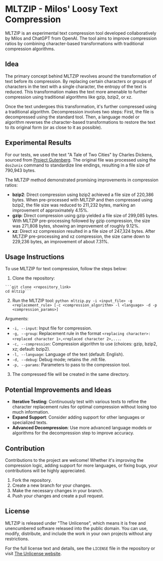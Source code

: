 # MLTZIP - Milos' Loosy Text Compression

MLTZIP is an experimental text compression tool developed collaboratively by Milos and ChatGPT from OpenAI. The tool aims to improve compression ratios by combining character-based transformations with traditional compression algorithms.

## Idea

The primary concept behind MLTZIP revolves around the transformation of text before its compression. By replacing certain characters or groups of characters in the text with a single character, the entropy of the text is reduced. This transformation makes the text more amenable to further compression using traditional algorithms like gzip, bzip2, or xz.

Once the text undergoes this transformation, it's further compressed using a traditional algorithm. Decompression involves two steps: First, the file is decompressed using the standard tool. Then, a language model or algorithm reverses the character-based transformations to restore the text to its original form (or as close to it as possible).

## Experimental Results

For our tests, we used the text "A Tale of Two Cities" by Charles Dickens, sourced from [Project Gutenberg](https://www.gutenberg.org/files/98/98-0.txt). The original file was processed using the `dos2unix` command to standardize line endings, resulting in a file size of 790,943 bytes.

The MLTZIP method demonstrated promising improvements in compression ratios:

- **bzip2**: Direct compression using bzip2 achieved a file size of 220,386 bytes. When pre-processed with MLTZIP and then compressed using bzip2, the file size was reduced to 211,232 bytes, marking an improvement of approximately 4.15%.  
- **gzip**: Direct compression using gzip yielded a file size of 299,085 bytes. With MLTZIP pre-processing followed by gzip compression, the size was 271,808 bytes, showing an improvement of roughly 9.12%.
- **xz**: Direct xz compression resulted in a file size of 247,324 bytes. After MLTZIP pre-processing and xz compression, the size came down to 229,236 bytes, an improvement of about 7.31%.

## Usage Instructions

To use MLTZIP for text compression, follow the steps below:

1. Clone the repository:
```
```git clone <repository_link>
cd mltzip```
```

2. Run the MLTZIP tool:
`python mltzip.py -i <input_file> -g <replacement_rule> [-c <compression_algorithm> -l <language> -d -p <compression_params>]`

Arguments:
- `-i, --input`: Input file for compression.
- `-g, --group`: Replacement rule in the format `<replacing character>:<replaced character 1>,<replaced character 2>,...`.
- `-c, --compression`: Compression algorithm to use (choices: gzip, bzip2, xz; default: bzip2).
- `-l, --language`: Language of the text (default: English).
- `-d, --debug`: Debug mode; retains the .mlt file.
- `-p, --params`: Parameters to pass to the compression tool.

3. The compressed file will be created in the same directory.

## Potential Improvements and Ideas

- **Iterative Testing**: Continuously test with various texts to refine the character replacement rules for optimal compression without losing too much information.
- **Expand Support**: Consider adding support for other languages or specialized texts.
- **Advanced Decompression**: Use more advanced language models or algorithms for the decompression step to improve accuracy.

## Contribution

Contributions to the project are welcome! Whether it's improving the compression logic, adding support for more languages, or fixing bugs, your contributions will be highly appreciated.

1. Fork the repository.
2. Create a new branch for your changes.
3. Make the necessary changes in your branch.
4. Push your changes and create a pull request.

## License

MLTZIP is released under "The Unlicense", which means it is free and unencumbered software released into the public domain. You can use, modify, distribute, and include the work in your own projects without any restrictions.

For the full license text and details, see the `LICENSE` file in the repository or visit [The Unlicense website](https://unlicense.org/).

